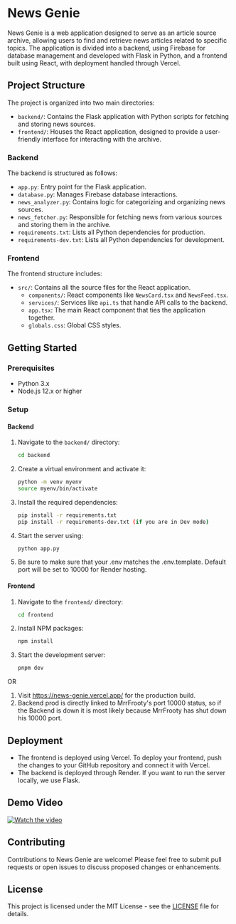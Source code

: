 # News Genie

News Genie is a web application designed to serve as an article source archive, allowing users to find and retrieve news articles related to specific topics. The application is divided into a backend, using Firebase for database management and developed with Flask in Python, and a frontend built using React, with deployment handled through Vercel.

## Project Structure

The project is organized into two main directories:

- `backend/`: Contains the Flask application with Python scripts for fetching and storing news sources.
- `frontend/`: Houses the React application, designed to provide a user-friendly interface for interacting with the archive.

### Backend

The backend is structured as follows:

- `app.py`: Entry point for the Flask application.
- `database.py`: Manages Firebase database interactions.
- `news_analyzer.py`: Contains logic for categorizing and organizing news sources.
- `news_fetcher.py`: Responsible for fetching news from various sources and storing them in the archive.
- `requirements.txt`: Lists all Python dependencies for production.
- `requirements-dev.txt`: Lists all Python dependencies for development.

### Frontend

The frontend structure includes:

- `src/`: Contains all the source files for the React application.
  - `components/`: React components like `NewsCard.tsx` and `NewsFeed.tsx`.
  - `services/`: Services like `api.ts` that handle API calls to the backend.
  - `app.tsx`: The main React component that ties the application together.
  - `globals.css`: Global CSS styles.

## Getting Started

### Prerequisites

- Python 3.x
- Node.js 12.x or higher

### Setup

#### Backend

1. Navigate to the `backend/` directory:
   ```bash
   cd backend
   ```
2. Create a virtual environment and activate it:
   ```bash
   python -m venv myenv
   source myenv/bin/activate
   ```
3. Install the required dependencies:
   ```bash
   pip install -r requirements.txt
   pip install -r requirements-dev.txt (if you are in Dev mode)
   ```
4. Start the server using:
   ```bash
   python app.py
   ```

5. Be sure to make sure that your .env matches the .env.template. Default port will be set to 10000 for Render hosting.

#### Frontend

1. Navigate to the `frontend/` directory:
   ```bash
   cd frontend
   ```
2. Install NPM packages:
   ```bash
   npm install
   ```
3. Start the development server:
   ```bash
   pnpm dev
   ```
OR 

1. Visit https://news-genie.vercel.app/ for the production build.
2. Backend prod is directly linked to MrrFrooty's port 10000 status, so if the Backend is down it is most likely because MrrFrooty has shut down his 10000 port.

## Deployment

- The frontend is deployed using Vercel. To deploy your frontend, push the changes to your GitHub repository and connect it with Vercel.
- The backend is deployed through Render. If you want to run the server locally, we use Flask.

## Demo Video
[![Watch the video](https://img.youtube.com/vi/V9jR_agnCzI/maxresdefault.jpg)](https://www.youtube.com/watch?v=V9jR_agnCzI)

## Contributing

Contributions to News Genie are welcome! Please feel free to submit pull requests or open issues to discuss proposed changes or enhancements.

## License

This project is licensed under the MIT License - see the [LICENSE](LICENSE) file for details.
